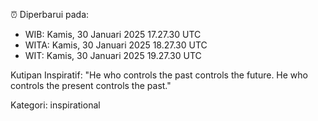 ⏰ Diperbarui pada:
- WIB: Kamis, 30 Januari 2025 17.27.30 UTC
- WITA: Kamis, 30 Januari 2025 18.27.30 UTC
- WIT: Kamis, 30 Januari 2025 19.27.30 UTC

Kutipan Inspiratif:
"He who controls the past controls the future. He who controls the present controls the past."


Kategori: inspirational

